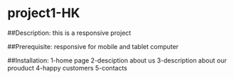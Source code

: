 # project1-HK

##Description:
this is a responsive project

##Prerequisite: 
responsive  for mobile and tablet computer

##Installation:
1-home page 
2-desciption about us 
3-description about our prouduct
4-happy customers
5-contacts
